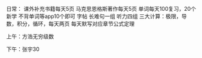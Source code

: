 日常：
课外补充书籍每天5页
马克思恩格斯著作每天5页
单词每天100复习，20个新学
不背单词等app10个即可
字帖
长难句一组
听力四组
三大计算：极限，导数，积分，循环，每天两页
每天默写对应章节公式定理

上午：方浩无穷级数

下午：张宇30